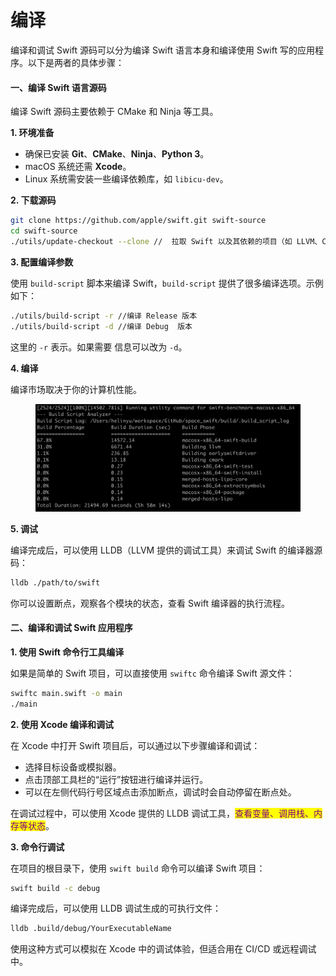 # 编译

编译和调试 Swift 源码可以分为编译 Swift 语言本身和编译使用 Swift 写的应用程序。以下是两者的具体步骤：

#### 一、编译 Swift 语言源码

编译 Swift 源码主要依赖于 CMake 和 Ninja 等工具。

**1. 环境准备**

* 确保已安装 **Git**、**CMake**、**Ninja**、**Python 3**。
* macOS 系统还需 **Xcode**。
* Linux 系统需安装一些编译依赖库，如 `libicu-dev`。

**2. 下载源码**

```bash
git clone https://github.com/apple/swift.git swift-source
cd swift-source
./utils/update-checkout --clone //  拉取 Swift 以及其依赖的项目（如 LLVM、Clang 和 lldb）
```

**3. 配置编译参数**

使用 `build-script` 脚本来编译 Swift，`build-script` 提供了很多编译选项。示例如下：

```bash
./utils/build-script -r //编译 Release 版本
./utils/build-script -d //编译 Debug  版本
```

这里的 `-r` 表示。如果需要 信息可以改为 `-d`。

**4. 编译**

编译市场取决于你的计算机性能。

<figure><img src="../../../.gitbook/assets/image (1).png" alt=""><figcaption></figcaption></figure>

**5. 调试**

编译完成后，可以使用 LLDB（LLVM 提供的调试工具）来调试 Swift 的编译器源码：

```bash
lldb ./path/to/swift
```

你可以设置断点，观察各个模块的状态，查看 Swift 编译器的执行流程。

#### 二、编译和调试 Swift 应用程序

**1. 使用 Swift 命令行工具编译**

如果是简单的 Swift 项目，可以直接使用 `swiftc` 命令编译 Swift 源文件：

```bash
swiftc main.swift -o main
./main
```

**2. 使用 Xcode 编译和调试**

在 Xcode 中打开 Swift 项目后，可以通过以下步骤编译和调试：

* 选择目标设备或模拟器。
* 点击顶部工具栏的“运行”按钮进行编译并运行。
* 可以在左侧代码行号区域点击添加断点，调试时会自动停留在断点处。

在调试过程中，可以使用 Xcode 提供的 LLDB 调试工具，<mark style="color:purple;">查看变量、调用栈、内存等状态</mark>。

**3. 命令行调试**

在项目的根目录下，使用 `swift build` 命令可以编译 Swift 项目：

```bash
swift build -c debug
```

编译完成后，可以使用 LLDB 调试生成的可执行文件：

```bash
lldb .build/debug/YourExecutableName
```

使用这种方式可以模拟在 Xcode 中的调试体验，但适合用在 CI/CD 或远程调试中。
